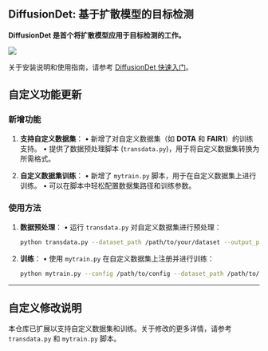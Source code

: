 ## DiffusionDet: 基于扩散模型的目标检测

**DiffusionDet 是首个将扩散模型应用于目标检测的工作。**

![](teaser.png)

关于安装说明和使用指南，请参考 [DiffusionDet 快速入门](GETTING_STARTED.md)。

## 自定义功能更新

### 新增功能
1. **支持自定义数据集**：
   • 新增了对自定义数据集（如 **DOTA** 和 **FAIR1**）的训练支持。
   • 提供了数据预处理脚本 (`transdata.py`)，用于将自定义数据集转换为所需格式。

2. **自定义数据集训练**：
   • 新增了 `mytrain.py` 脚本，用于在自定义数据集上进行训练。
   • 可以在脚本中轻松配置数据集路径和训练参数。

### 使用方法
1. **数据预处理**：
   • 运行 `transdata.py` 对自定义数据集进行预处理：
     ```bash
     python transdata.py --dataset_path /path/to/your/dataset --output_path /path/to/output
     ```

2. **训练**：
   • 使用 `mytrain.py` 在自定义数据集上注册并进行训练：
     ```bash
     python mytrain.py --config /path/to/config --dataset_path /path/to/preprocessed/dataset
     ```

---

## 自定义修改说明

本仓库已扩展以支持自定义数据集和训练。关于修改的更多详情，请参考 `transdata.py` 和 `mytrain.py` 脚本。